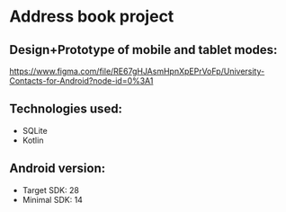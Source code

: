# Address book project


## Design+Prototype of mobile and tablet modes:

https://www.figma.com/file/RE67gHJAsmHpnXpEPrVoFp/University-Contacts-for-Android?node-id=0%3A1

## Technologies used:
- SQLite 
- Kotlin

## Android version:
- Target SDK: 28
- Minimal SDK: 14

